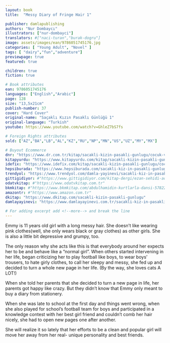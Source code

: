 ```yaml
---
layout: book
title:  "Messy Diary of Fringe Hair 1"

publisher: damlapublishing
authors: "Nur Dombaycı"
illustrators: ["nur-dombayci"]
translators: #["naci-turan","burak-dogru"]
image: assets/images/ean/9786051745176.jpg
categories: [ "Young Adult", "Novel" ]
tags: [ "dairy","fun","adventure"]
previewpage: true
featured: true

children: true
fiction: true

# Book attributes
ean: 9786051745176
languages: ["English","Arabic"]
page: 128
size: "13,5x21cm"
publish-number: 37
cover: "Hard Cover"
original-name: "Saçaklı Kızın Pasaklı Günlüğü 1"
original-language: "Turkish"
youtube: https://www.youtube.com/watch?v=GhleZ7bS7fs

# Foreign Rights attributes
sold: ["AZ","BA","LB","AL","KZ","RU","NP","MN","US","UZ","MY","MX"]

# Buyout Ecommerce
dnr: "https://www.dr.com.tr/kitap/sacakli-kizin-pasakli-gunlugu/cocuk-ve-genclik/okul-cagi-6-10-yas/cocuk-oykuhikaye/urunno=0001735129001"
kitapyurdu: "https://www.kitapyurdu.com/kitap/sacakli-kizin-pasakli-gunlugu-/443933.html&filter_name=Sa%C3%A7akl%C4%B1+K%C4%B1z%27%C4%B1n+Pasakl%C4%B1+G%C3%BCnl%C3%BC%C4%9F%C3%BC"
idefix: "https://www.idefix.com/kitap/sacakli-kizin-pasakli-gunlugu/cocuk-ve-genclik/okul-cagi-6-10-yas/cocuk-oykuhikaye/urunno=0001735129001"
hepsiburada: "https://www.hepsiburada.com/sacakli-kiz-in-pasakli-gunlugu-p-HBV00000GM3SS"
trendyol: "https://www.trendyol.com/damla-yayinevi/sacakli-kiz-in-pasakli-gunlugu-p-31242415"
gittigidiyor: #"https://www.gittigidiyor.com/kitap-dergi/ezan-sehidi-adnan-menderes_pdp_732728793"
odatvkitap: #"https://www.odatvkitap.com.tr"
bkmkitap: #"https://www.bkmkitap.com/abdulhamidin-kurtlarla-dansi-578226"
amazontr: #"https://www.amazon.com.tr"
dkitap: "https://www.dkitap.com/sacakli-kizin-pasakli-gunlugu"
damlayayinevi: "https://www.damlayayinevi.com.tr/sacakli-kiz-in-pasakli-gunlugu"

# For adding excerpt add <!--more--> and break the line
---
```

Emmy is 11 years old girl with a long messy hair. She doesn’t like wearing pink clothes(well, she only wears black or gray clothes) as other girls. She is also a little bit depressive and  grumpy, too.

The only reason why she acts like this is that everybody around her expects her to be and behave like a “normal girl”. When others started intervening in her life, began criticizing her to play football like boys, to wear boys’ trousers, to hate girly clothes, to call her sleepy and messy, she fed up and decided to turn a whole new page in her life. (By the way, she loves cats A LOT!)

When she told her parents that she decided to turn a new page in life, her parents got happy like crazy. But they didn’t know that Emmy only meant to buy a diary from stationery.

When she was late to school at the first day and things went wrong, when she also played for school’s football team for boys and participated in a knowledge contest with her best girl friend and couldn’t comb her hair nicely, she had to open new pages one after another.

She will realize it so lately that her efforts to be a clean and popular girl will move her away from her real-
unique personality and best friends.
<!--more--> 

